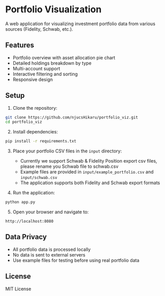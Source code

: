 # Portfolio Visualization

A web application for visualizing investment portfolio data from various sources (Fidelity, Schwab, etc.).

## Features

- Portfolio overview with asset allocation pie chart
- Detailed holdings breakdown by type
- Multi-account support
- Interactive filtering and sorting
- Responsive design

## Setup

1. Clone the repository:
```bash
git clone https://github.com/njucsHikaru/portfolio_viz.git
cd portfolio_viz
```

2. Install dependencies:
```bash
pip install -r requirements.txt
```

3. Place your portfolio CSV files in the `input` directory:
   - Currently we support Schwab & Fidelity Position export csv files, please rename you Schwab file to schwab.csv
   - Example files are provided in `input/example_portfolio.csv` and `input/schwab.csv`
   - The application supports both Fidelity and Schwab export formats

5. Run the application:
```bash
python app.py
```

5. Open your browser and navigate to:
```
http://localhost:8080
```

## Data Privacy

- All portfolio data is processed locally
- No data is sent to external servers
- Use example files for testing before using real portfolio data

## License

MIT License 
